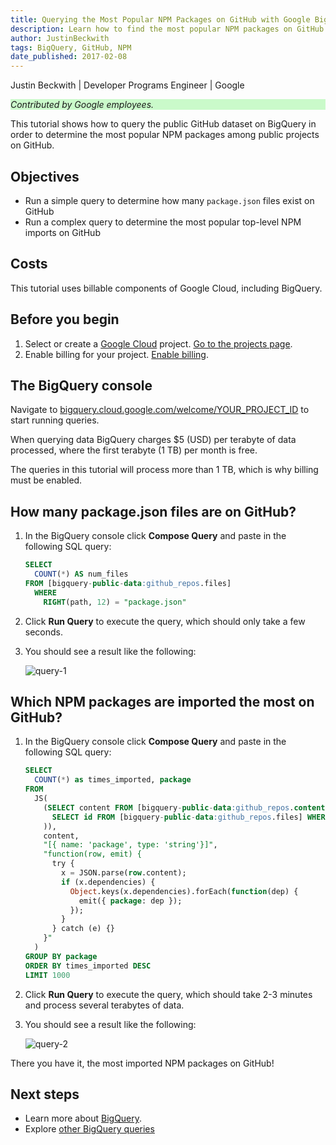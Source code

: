 ```yaml
---
title: Querying the Most Popular NPM Packages on GitHub with Google BigQuery
description: Learn how to find the most popular NPM packages on GitHub by querying BigQuery's public GitHub datasets.
author: JustinBeckwith
tags: BigQuery, GitHub, NPM
date_published: 2017-02-08
---
```


Justin Beckwith | Developer Programs Engineer | Google

<p style="background-color:#CAFACA;"><i>Contributed by Google employees.</i></p>

This tutorial shows how to query the public GitHub dataset on BigQuery
in order to determine the most popular NPM packages among public projects on
GitHub.

## Objectives

* Run a simple query to determine how many `package.json` files exist on GitHub
* Run a complex query to determine the most popular top-level NPM imports on
  GitHub

## Costs

This tutorial uses billable components of Google Cloud, including BigQuery.

## Before you begin

1.  Select or create a [Google Cloud][console] project.
    [Go to the projects page][projects].
1.  Enable billing for your project. [Enable billing][billing].

[console]: https://console.cloud.google.com/
[projects]: https://console.cloud.google.com/project
[billing]: https://support.google.com/cloud/answer/6293499#enable-billing

## The BigQuery console

Navigate to [bigquery.cloud.google.com/welcome/YOUR_PROJECT_ID][bigquery_console]
to start running queries.

[bigquery_console]: https://bigquery.cloud.google.com/welcome/YOUR_PROJECT_ID

When querying data BigQuery charges $5 (USD) per terabyte of data processed,
where the first terabyte (1 TB) per month is free.

The queries in this tutorial will process more than 1 TB, which is why billing
must be enabled.

## How many package.json files are on GitHub?

1.  In the BigQuery console click **Compose Query** and paste in the following SQL
    query:

    ```sql
    SELECT
      COUNT(*) AS num_files
    FROM [bigquery-public-data:github_repos.files]
      WHERE
        RIGHT(path, 12) = "package.json"
    ```

1.  Click **Run Query** to execute the query, which should only take a few
    seconds.
1.  You should see a result like the following:

    ![query-1](https://storage.googleapis.com/gcp-community/tutorials/github-bigquery-npm-packages/query-1.png)

## Which NPM packages are imported the most on GitHub?

1.  In the BigQuery console click **Compose Query** and paste in the following SQL
    query:

    ```sql
    SELECT
      COUNT(*) as times_imported, package
    FROM
      JS(
        (SELECT content FROM [bigquery-public-data:github_repos.contents] WHERE id IN (
          SELECT id FROM [bigquery-public-data:github_repos.files] WHERE RIGHT(path, 12) = "package.json"
        )),
        content,
        "[{ name: 'package', type: 'string'}]",
        "function(row, emit) {
          try {
            x = JSON.parse(row.content);
            if (x.dependencies) {
              Object.keys(x.dependencies).forEach(function(dep) {
                emit({ package: dep });
              });
            }
          } catch (e) {}
        }"
      )
    GROUP BY package
    ORDER BY times_imported DESC
    LIMIT 1000
    ```

1.  Click **Run Query** to execute the query, which should take 2-3 minutes and
    process several terabytes of data.
1.  You should see a result like the following:

    ![query-2](https://storage.googleapis.com/gcp-community/tutorials/github-bigquery-npm-packages/query-2.png)

There you have it, the most imported NPM packages on GitHub!

## Next steps

- Learn more about [BigQuery](https://cloud.google.com/bigquery/docs).
- Explore [other BigQuery queries](https://medium.com/google-cloud/github-on-bigquery-analyze-all-the-code-b3576fd2b150)
